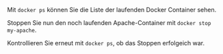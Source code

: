 Mit `docker ps` können Sie die Liste der laufenden Docker Container sehen.

Stoppen Sie nun den noch laufenden Apache-Container mit `docker stop my-apache`.

Kontrollieren Sie erneut mit `docker ps`, ob das Stoppen erfolgeich war.